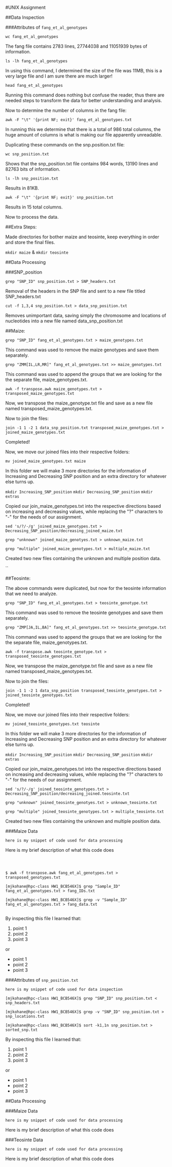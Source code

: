 #UNIX Assignment

\##Data Inspection

\###Attributes of `fang_et_al_genotypes`



`wc fang_et_al_genotypes`

The fang file contains 2783 lines, 27744038 and 11051939 bytes of information.

`ls -lh fang_et_al_genotypes`

In using this command, I determined the size of the file was 11MB, this is a very large file and I am sure there are much larger!

`head fang_et_al_genotypes`

Running this command does nothing but confuse the reader, thus there are needed steps to transform the data for better understanding and analysis.

Now to determine the number of columns in the fang file:

`awk -F "\t" '{print NF; exit}' fang_et_al_genotypes.txt`

In running this we determine that there is a total of 986 total columns, the huge amount of columns is what is making our file apparently unreadable.

Duplicating these commands on the snp.position.txt file:

`wc snp_position.txt`

Shows that the snp_position.txt file contains 984 words, 13190 lines and 82763 bits of information.

`ls -lh snp_position.txt`

Results in 81KB.

`awk -F "\t" '{print NF; exit}' snp_position.txt`

Results in 15 total columns.

Now to process the data.



##Extra Steps:

Made directories for bother maize and teosinte, keep everything in order and store the final files.

`mkdir maize` & `mkdir teosinte`



##Data Processing

###SNP_position 



`grep "SNP_ID" snp_position.txt > SNP_headers.txt`

Removal of the headers in the SNP file and sent to a new file titled SNP_headers.txt



`cut -f 1,3,4 snp_position.txt > data_snp_position.txt`

Removes unimportant data, saving simply the chromosome and locations of nucleotides into a new file named data_snp_position.txt

##Maize:

`grep "SNP_ID" fang_et_al_genotypes.txt > maize_genotypes.txt`

This command was used to remove the maize genotypes and save them separately.



`grep "ZMM[IL,LR,MR]" fang_et_al_genotypes.txt >> maize_genotypes.txt`

This command was used to append the groups that we are looking for the the separate file, maize_genotypes.txt.



`awk -f transpose.awk maize_genotypes.txt > transposed_maize_genotypes.txt`

Now, we transpose the maize_genotype.txt file and save as a new file named transposed_maize_genotypes.txt.



Now to join the files:

`join -1 1 -2 1 data_snp_position.txt transposed_maize_genotypes.txt > joined_maize_genotypes.txt`

Completed!



Now, we move our joined files into their respective folders:

`mv joined_maize_genotypes.txt maize` 



In this folder we will make 3 more directories for the information of Increasing and Decreasing SNP position and an extra directory for whatever else turns up.

`mkdir Increasing_SNP_position` `mkdir Decreasing_SNP_position`  `mkdir extras`



Copied our join_maize_genotypes.txt into the respective directions based on increasing and decreasing values, while replacing the "?" characters to "-" for the needs of our assignment.

`sed 's/?/-/g' joined_maize_genotypes.txt > Decreasing_SNP_position/decreasing_joined_maize.txt`



`grep "unknown" joined_maize_genotyes.txt > unknown_maize.txt`

`grep "multiple" joined_maize_genotypes.txt > multiple_maize.txt`

Created two new files containing the unknown and multiple position data.

















``





##Teosinte:

The above commands were duplicated, but now for the teosinte information that we need to analyze.

`grep "SNP_ID" fang_et_al_genotypes.txt > teosinte_genotype.txt`

This command was used to remove the teosinte genotypes and save them separately.

`grep "ZMP[JA,IL,BA]" fang_et_al_genotypes.txt >> teosinte_genotype.txt`

This command was used to append the groups that we are looking for the the separate file, maize_genotypes.txt.

`awk -f transpose.awk teosinte_genotype.txt > transposed_teosinte_genotypes.txt`

Now, we transpose the maize_genotype.txt file and save as a new file named transposed_maize_genotypes.txt.

Now to join the files:

`join -1 1 -2 1 data_snp_position transposed_teosinte_genotypes.txt > joined_teosinte_genotypes.txt`

Completed!

Now, we move our joined files into their respective folders:

 `mv joined_teosinte_genotypes.txt teosinte`



In this folder we will make 3 more directories for the information of Increasing and Decreasing SNP position and an extra directory for whatever else turns up.

`mkdir Increasing_SNP_position` `mkdir Decreasing_SNP_position`  `mkdir extras`



Copied our join_maize_genotypes.txt into the respective directions based on increasing and decreasing values, while replacing the "?" characters to "-" for the needs of our assignment.

`sed 's/?/-/g' joined_teosinte_genotypes.txt > Decreasing_SNP_position/decreasing_joined.teosinte.txt`



`grep "unknown" joined_teosinte_genotyes.txt > unknown_teosinte.txt`

`grep "multiple" joined_teosinte_genotypes.txt > multiple_teosinte.txt`

Created two new files containing the unknown and multiple position data.







\###Maize Data

```
here is my snippet of code used for data processing
```

Here is my brief description of what this code does

```



$ awk -f transpose.awk fang_et_al_genotypes.txt > transposed_genotypes.txt

[mjkohane@hpc-class HW1_BCB546X]$ grep "Sample_ID" fang_et_al_genotypes.txt > fang_IDs.txt

[mjkohane@hpc-class HW1_BCB546X]$ grep -v "Sample_ID" fang_et_al_genotypes.txt > fang_data.txt


```



By inspecting this file I learned that:

1. point 1
2. point 2
3. point 3

or

- point 1
- point 2
- point 3

\###Attributes of `snp_position.txt`

```
here is my snippet of code used for data inspection

[mjkohane@hpc-class HW1_BCB546X]$ grep "SNP_ID" snp_position.txt < snp_headers.txt

[mjkohane@hpc-class HW1_BCB546X]$ grep -v "SNP_ID" snp_position.txt > snp_locations.txt

[mjkohane@hpc-class HW1_BCB546X]$ sort -k1,1n snp_position.txt > sorted_snp.txt

```

By inspecting this file I learned that:

1. point 1
2. point 2
3. point 3

or

- point 1
- point 2
- point 3

##Data Processing

\###Maize Data

```
here is my snippet of code used for data processing
```

Here is my brief description of what this code does

\###Teosinte Data

```
here is my snippet of code used for data processing
```

Here is my brief description of what this code does
